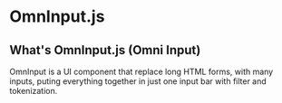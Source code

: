 # OmnInput.js

## What's OmnInput.js (Omni Input)
OmnInput is a UI component that replace long HTML forms, with many inputs, puting everything together in just one input bar with filter and tokenization.


